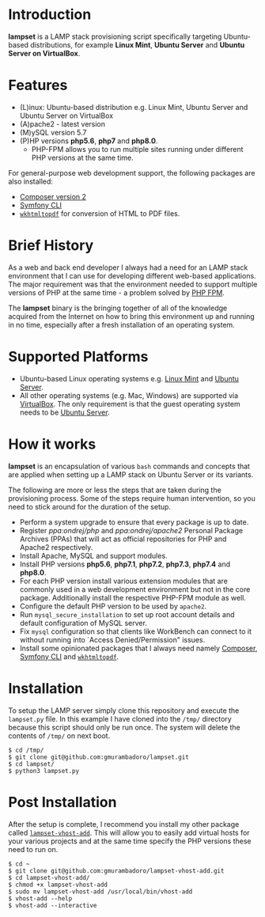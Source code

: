 # Introduction

**lampset** is a LAMP stack provisioning script specifically targeting Ubuntu-based distributions, for example **Linux Mint**, **Ubuntu Server** and **Ubuntu Server on VirtualBox**.

# Features

- (L)inux: Ubuntu-based distribution e.g. Linux Mint, Ubuntu Server and Ubuntu Server on VirtualBox
- (A)pache2 - latest version
- (M)ySQL version 5.7
- (P)HP versions **php5.6**, **php7** and **php8.0**.
	- PHP-FPM allows you to run multiple sites running under different PHP versions at the same time.

For general-purpose web development support, the following packages are also installed:

- [Composer version 2](https://getcomposer.org/)
- [Symfony CLI](https://symfony.com/download)
- [`wkhtmltopdf`](https://wkhtmltopdf.org/) for conversion of HTML to PDF files.

# Brief History

As a web and back end developer I always had a need for an LAMP stack environment that I can use for developing different web-based applications. The major requirement was that the environment needed to support multiple versions of PHP at the same time - a problem solved by [PHP FPM](https://www.php.net/manual/en/install.fpm.php).

The **lampset** binary is the bringing together of all of the knowledge acquired from the Internet on how to bring this environment up and running in no time, especially after a fresh installation of an operating system.

# Supported Platforms

- Ubuntu-based Linux operating systems e.g. [Linux Mint](https://linuxmint.com) and [Ubuntu Server](https://ubuntu.com/download/server). 
- All other operating systems (e.g. Mac, Windows) are supported via [VirtualBox](https://virtualbox.org). The only requirement is that the guest operating system needs to be [Ubuntu Server](https://ubuntu.com/download/server).

# How it works

**lampset** is an encapsulation of various `bash` commands and concepts that are applied when setting up a LAMP stack on Ubuntu Server or its variants.

The following are more or less the steps that are taken during the provisioning process. Some of the steps require human intervention, so you need to stick around for the duration of the setup.

- Perform a system upgrade to ensure that every package is up to date.
- Register *ppa:ondrej/php* and *ppa:ondrej/apache2* Personal Package Archives (PPAs) that will act as official repositories for PHP and Apache2 respectively.
- Install Apache, MySQL and support modules.
- Install PHP versions **php5.6**, **php7.1**, **php7.2**, **php7.3**, **php7.4** and **php8.0**.
- For each PHP version install various extension modules that are commonly used in a web development environment but not in the core package. Additionally install the respective PHP-FPM module as well.
- Configure the default PHP version to be used by `apache2`.
- Run `mysql_secure_installation` to set up root account details and default configuration of MySQL server.
- Fix `mysql` configuration so that clients like WorkBench can connect to it without running into `Access Denied/Permission" issues.
- Install some opinionated packages that I always need namely [Composer](https://getcomposer.org), [Symfony CLI](https://symfony.com/download) and [`wkhtmltopdf`](https://wkhtmltopdf.org/).

# Installation

To setup the LAMP server simply clone this repository and execute the `lampset.py` file. In this example I have cloned into the `/tmp/` directory because this script should only be run once. The system will delete the contents of `/tmp/` on next boot. 

```
$ cd /tmp/
$ git clone git@github.com:gmurambadoro/lampset.git
$ cd lampset/
$ python3 lampset.py
```

# Post Installation

After the setup is complete, I recommend you install my other package called [`lampset-vhost-add`](https://github.com/gmurambadoro/lampset-vhost-add). This will allow you to easily add virtual hosts for your various projects and at the same time specify the PHP versions these need to run on.

```
$ cd ~
$ git clone git@github.com:gmurambadoro/lampset-vhost-add.git
$ cd lampset-vhost-add/
$ chmod +x lampset-vhost-add
$ sudo mv lampset-vhost-add /usr/local/bin/vhost-add
$ vhost-add --help
$ vhost-add --interactive
```
